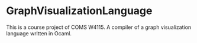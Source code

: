 # GraphVisualizationLanguage
This is a course project of COMS W4115. A compiler of a graph visualization language written in Ocaml.

